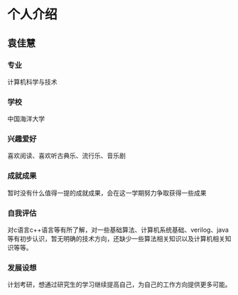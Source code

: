 个人介绍
==========
袁佳慧
----------
### 专业  
计算机科学与技术  
### 学校  
中国海洋大学  
### 兴趣爱好  
喜欢阅读、喜欢听古典乐、流行乐、音乐剧  
### 成就成果  
暂时没有什么值得一提的成就成果，会在这一学期努力争取获得一些成果  
### 自我评估  
对c语言c++语言等有所了解，对一些基础算法、计算机系统基础、verilog、java等有初步认识，暂无明确的技术方向，还缺少一些算法相关知识以及计算机相关知识等等。  
### 发展设想  
计划考研，想通过研究生的学习继续提高自己，为自己的工作方向提供更多可能。  

